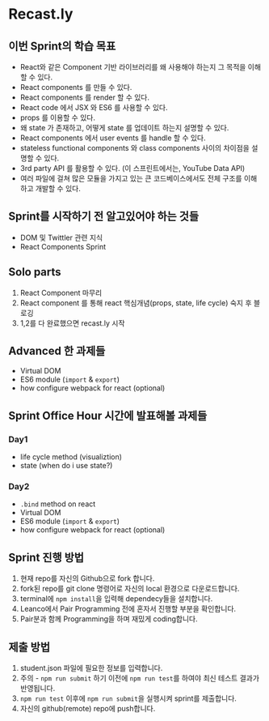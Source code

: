 # Recast.ly

## 이번 Sprint의 학습 목표
- React와 같은 Component 기반 라이브러리를 왜 사용해야 하는지 그 목적을 이해할 수 있다.
- React components 를 만들 수 있다.
- React components 를 render 할 수 있다.
- React code 에서 JSX 와 ES6 를 사용할 수 있다.
- props 를 이용할 수 있다.
- 왜 state 가 존재하고, 어떻게 state 를 업데이트 하는지 설명할 수 있다.
- React components 에서 user events 를 handle 할 수 있다.
- stateless functional components 와 class components 사이의 차이점을 설명할 수 있다.
- 3rd party API 를 활용할 수 있다. (이 스프린트에서는, YouTube Data API)
- 여러 파일에 걸쳐 많은 모듈을 가지고 있는 큰 코드베이스에서도 전체 구조를 이해하고 개발할 수 있다.


## Sprint를 시작하기 전 알고있어야 하는 것들
- DOM 및 Twittler 관련 지식
- React Components Sprint

## Solo parts
1. React Component 마무리
2. React component 를 통해 react 핵심개념(props, state, life cycle) 숙지 후 블로깅
3. 1,2를 다 완료했으면 recast.ly 시작

## Advanced 한 과제들
- Virtual DOM
- ES6 module (`import` & `export`)
- how configure webpack for react (optional)

## Sprint Office Hour 시간에 발표해볼 과제들
### Day1
- life cycle method (visualiztion)
- state (when do i use state?)

### Day2
- `.bind` method on react
- Virtual DOM
- ES6 module (`import` & `export`)
- how configure webpack for react (optional)

## Sprint 진행 방법

1. 현재 repo를 자신의 Github으로 fork 합니다.
2. fork된 repo를 git clone 명령어로 자신의 local 환경으로 다운로드합니다.
3. terminal에 `npm install`을 입력해 dependecy들을 설치합니다.
4. Leanco에서 Pair Programming 전에 혼자서 진행할 부분을 확인합니다.
5. Pair분과 함께 Programming을 하며 재밌게 coding합니다.

## 제출 방법

1. student.json 파일에 필요한 정보를 입력합니다.
2. 주의 - `npm run submit` 하기 이전에 `npm run test`를 하여야 최신 테스트 결과가 반영됩니다.
3. `npm run test` 이후에 `npm run submit`을 실행시켜 sprint를 제출합니다.
3. 자신의 github(remote) repo에 push합니다.

